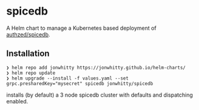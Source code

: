 # spicedb
A Helm chart to manage a Kubernetes based deployment of [authzed/spicedb](https://github.com/authzed/spicedb).

## Installation
```
❯ helm repo add jonwhitty https://jonwhitty.github.io/helm-charts/
❯ helm repo update
❯ helm upgrade --install -f values.yaml --set grpc.presharedKey="mysecret" spicedb jonwhitty/spicedb
```
installs (by default) a 3 node spicedb cluster with defaults and dispatching enabled.